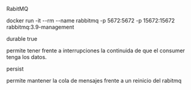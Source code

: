 RabitMQ

docker run -it --rm --name rabbitmq -p 5672:5672 -p 15672:15672 rabbitmq:3.9-management

durable true

permite tener frente a interrupciones la continuida de que el consumer tenga los datos.

persist

permite mantener la cola de mensajes frente a un reinicio del rabitmq

